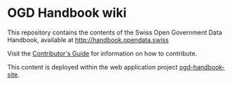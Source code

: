 # OGD Handbook wiki

This repository contains the contents of the Swiss Open Government Data Handbook, available at http://handbook.opendata.swiss

Visit the [Contributor's Guide](pages/contribute.en.md) for information on how to contribute.

This content is deployed within the web application project [ogd-handbook-site](https://github.com/opendata-swiss/ogd-handbook-site).
